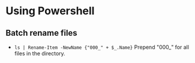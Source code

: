 # Using Powershell

## Batch rename files

- `ls | Rename-Item -NewName {"000_" + $_.Name}` Prepend "000_" for all files in the directory. 
